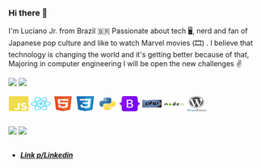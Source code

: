 ### Hi there 👋
 I'm Luciano Jr. from Brazil 🇧🇷 Passionate about tech 🖥️,
  nerd and fan of Japanese pop culture  and  like to watch  Marvel 
  movies (🎞️) .
 I believe that technology is changing the world and it's
  getting better because of that,
  Majoring in computer engineering
   I will be open the new challenges ✌️
   
 <div>
  <img height="180em" src="https://github-readme-stats.vercel.app/api?username=lucianojunnior17&show_icons=true&theme=dracula&include_all_commits=true&count_private=true"/>
  <img height="180em" src="https://github-readme-stats.vercel.app/api/top-langs/?username=lucianojunnior17&layout=compact&langs_count=7&theme=dracula"/>
</div>

<div style="display: inline_block"><br>
  <img align="center" alt="Rafa-Js" height="30" width="40" src="https://raw.githubusercontent.com/devicons/devicon/master/icons/javascript/javascript-plain.svg">
  <img align="center" alt="Rafa-React" height="30" width="40" src="https://raw.githubusercontent.com/devicons/devicon/master/icons/react/react-original.svg">
  <img align="center" alt="Rafa-HTML" height="30" width="40" src="https://raw.githubusercontent.com/devicons/devicon/master/icons/html5/html5-original.svg">
  <img align="center" alt="Rafa-CSS" height="30" width="40" src="https://raw.githubusercontent.com/devicons/devicon/master/icons/css3/css3-original.svg">
  <img align="center" alt="Rafa-Python" height="30" width="40" src="https://raw.githubusercontent.com/devicons/devicon/master/icons/python/python-original.svg">
 <img align="center" alt="bootstap" height="30" width="40" src="https://github.com/devicons/devicon/blob/master/icons/bootstrap/bootstrap-original.svg">
 <img align="center" alt="php" height="30" width="40" src="https://github.com/devicons/devicon/blob/master/icons/php/php-original.svg">
 <img align="center" alt="Node-Js" height="30" width="40" src="https://github.com/devicons/devicon/blob/master/icons/nodejs/nodejs-original-wordmark.svg">
 <img align="center" alt="Word-Press" height="30" width="40" src="https://github.com/devicons/devicon/blob/master/icons/wordpress/wordpress-original.svg">
 </div>
 
 ##

 <div>
  <a href = "mailto:engluciano.junior@gmail.com"><img src="https://img.shields.io/badge/-Gmail-%23333?style=for-the-badge&logo=gmail&logoColor=white" target="_blank"></a>
  <a href="https://www.linkedin.com/in/luciano-lima-do-nascimento-junior-51ab05170/" target="_blank"><img src="https://img.shields.io/badge/-LinkedIn-%230077B5?style=for-the-badge&logo=linkedin&logoColor=white" target="_blank"></a>  
 
 ##
 
- ##### [Link p/Linkedin ](https://www.linkedin.com/in/luciano-lima-do-nascimento-junior-51ab05170/)
 
</div>
 
